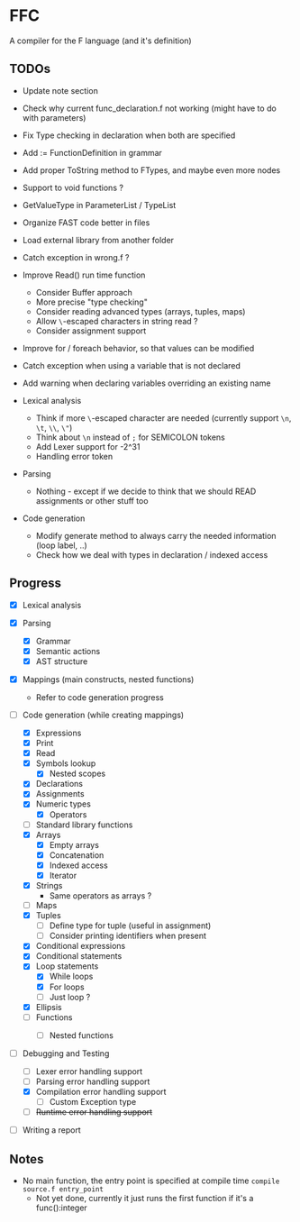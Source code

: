 # FFC
A compiler for the F language (and it's definition)

## TODOs

* Update note section
* Check why current func_declaration.f not working (might have to do with parameters)
* Fix Type checking in declaration when both are specified
* Add := FunctionDefinition in grammar
* Add proper ToString method to FTypes, and maybe even more nodes
* Support to void functions ?
* GetValueType in ParameterList / TypeList
* Organize FAST code better in files
* Load external library from another folder
* Catch exception in wrong.f ?
* Improve Read() run time function
	* Consider Buffer approach
	* More precise "type checking"
	* Consider reading advanced types (arrays, tuples, maps)
	* Allow `\`-escaped characters in string read ?
	* Consider assignment support
* Improve for / foreach behavior, so that values can be modified
* Catch exception when using a variable that is not declared
* Add warning when declaring variables overriding an existing name

* Lexical analysis
	* Think if more `\`-escaped character are needed (currently support `\n`, `\t`, `\\`, `\"`)
	* Think about `\n` instead of `;` for SEMICOLON tokens
	* Add Lexer support for -2^31
	* Handling error token

* Parsing
	* Nothing - except if we decide to think that we should READ assignments or other stuff too

* Code generation
	* Modify generate method to always carry the needed information (loop label, ..)
	* Check how we deal with types in declaration / indexed access

## Progress

- [x] Lexical analysis
	
- [x] Parsing
	- [x] Grammar	
	- [x] Semantic actions
	- [x] AST structure

- [x] Mappings (main constructs, nested functions)
	- Refer to code generation progress

- [ ] Code generation (while creating mappings)
	- [x] Expressions
	- [x] Print
	- [x] Read
	- [x] Symbols lookup
		- [x] Nested scopes
	- [x] Declarations
	- [x] Assignments
	- [x] Numeric types
		- [x] Operators
	- [ ] Standard library functions
	- [x] Arrays
		- [x] Empty arrays
		- [x] Concatenation
		- [x] Indexed access
		- [x] Iterator
	- [x] Strings
		* Same operators as arrays ?
	- [ ] Maps
	- [x] Tuples
		- [ ] Define type for tuple (useful in assignment) 
		- [ ] Consider printing identifiers when present  
	- [x] Conditional expressions
	- [x] Conditional statements
	- [x] Loop statements
		- [x] While loops
		- [x] For loops
		- [ ] Just loop ?
	- [x] Ellipsis
	- [ ] Functions
		- [ ] Nested functions


- [ ] Debugging and Testing
	- [ ] Lexer error handling support
	- [ ] Parsing error handling support
	- [x] Compilation error handling support
		- [ ] Custom Exception type
	- [ ] ~~Runtime error handling support~~

- [ ] Writing a report

## Notes

* No main function, the entry point is specified at compile time `compile source.f entry_point`
	* Not yet done, currently it just runs the first function if it's a func():integer